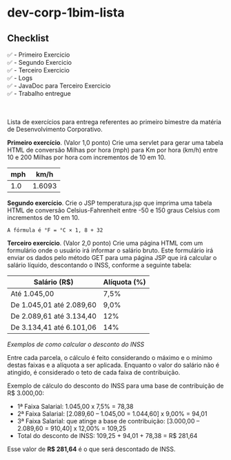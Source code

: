 # dev-corp-1bim-lista
## Checklist
:white_check_mark: - Primeiro Exercicio
<br/>
:white_check_mark: - Segundo Exercicio
<br/>
:white_check_mark: - Terceiro Exercicio
<br/>
:white_check_mark: - Logs
<br/>
:white_check_mark: - JavaDoc para Terceiro Exercicio
<br/>
:white_check_mark: - Trabalho entregue 

<br/>
<br/>
Lista de exercícios para entrega referentes ao primeiro bimestre da matéria de Desenvolvimento Corporativo.

**Primeiro exercício**. (Valor 1,0 ponto) Crie uma servlet para gerar uma tabela HTML de conversão Milhas por hora (mph) para Km por hora (km/h) entre 10 e 200 Milhas por hora com incrementos de 10 em 10. 
   
| mph  | km/h  |
|---|---|
| 1.0  | 1.6093  |  


**Segundo exercício**. Crie o JSP temperatura.jsp que imprima uma tabela HTML de conversão Celsius-Fahrenheit entre -50 e 150 graus Celsius com incrementos de 10 em 10.

``A fórmula é °F = °C × 1, 8 + 32 ``

**Terceiro exercício**. (Valor 2,0 ponto) Crie uma página HTML com um formulário onde o usuário irá informar o salário bruto. Este formulário irá enviar os dados pelo método GET para uma página JSP que irá calcular o salário líquido, descontando o INSS, conforme a seguinte tabela:


| Salário (R$)  | Alíquota (%)  |
|---|---|
| Até 1.045,00   | 7,5%  |
| De 1.045,01 até 2.089,60   | 9,0%  |
| De 2.089,61 até 3.134,40   | 12%  |
| De 3.134,41 até 6.101,06   | 14%  |  

*Exemplos de como calcular o desconto do INSS*

Entre cada parcela, o cálculo é feito considerando o máximo e o mínimo destas faixas e a alíquota a ser aplicada. Enquanto o valor do salário não é atingido, é considerado o teto de cada faixa de contribuição.

Exemplo de cálculo do desconto do INSS para uma base de contribuição de R$ 3.000,00:

- 1ª Faixa Salarial: 1.045,00 x 7,5% = 78,38
- 2ª Faixa Salarial: [2.089,60 – 1.045,00 = 1.044,60] x 9,00% = 94,01
- 3ª Faixa Salarial: que atinge a base de contribuição: [3.000,00 – 2.089,60 = 910,40] x 12,00% = 109,25 
-  Total do desconto de INSS: 109,25 + 94,01 + 78,38 = R$ 281,64 

Esse valor de **R$ 281,64** é o que será descontado de INSS. 


